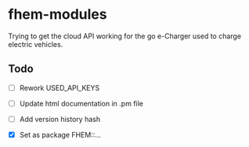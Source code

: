 # fhem-modules

Trying to get the cloud API working for the go e-Charger used to charge electric vehicles.

Todo
----

- [ ] Rework USED_API_KEYS
- [ ] Update html documentation in .pm file
- [ ] Add version history hash
- [x] Set as package FHEM::...

